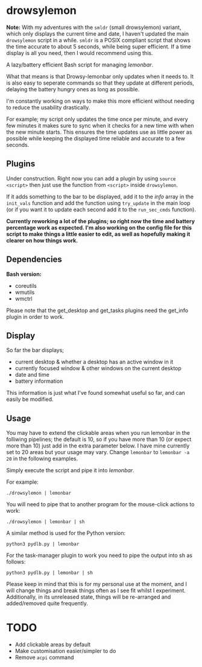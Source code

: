 # drowsylemon
**Note:** With my adventures with the `smldr` (small drowsylemon) variant, which only displays the current time and date, I haven't updated the main `drowsylemon` script in a while. `smldr` is a POSIX compliant script that shows the time accurate to about 5 seconds, while being super efficient. If a time display is all you need, then I would recommend using this.

A lazy/battery efficient Bash script for managing _lemonbar_.

What that means is that Drowsy-lemonbar only updates when it needs to. It is also easy to seperate commands so that they update at different periods, delaying the battery hungry ones as long as possible.

I'm constantly working on ways to make this more efficient without needing to reduce the usability drastically.

For example; my script only updates the time once per minute, and every few minutes it makes sure to sync when it checks for a new time with when the new minute starts. This ensures the time updates use as little power as possible while keeping the displayed time reliable and accurate to a few seconds.

## Plugins
Under construction. Right now you can add a plugin by using `source <script>` then just use the function from `<script>` inside `drowsylemon`. 

If it adds something to the bar to be displayed, add it to the _info_ array in the `init_vals` function and add the function using `try_update` in the main loop (or if you want it to update each second add it to the `run_sec_cmds` function).

**Currently reworking a lot of the plugins; so right now the time and battery percentage work as 
expected. I'm also working on the config file for this script to make things a little easier 
to edit, as well as hopefully making it clearer on how things work.**

## Dependencies
**Bash version:**
- coreutils
- wmutils
- wmctrl

Please note that the get_desktop and get_tasks plugins need the get_info plugin in order to work.

## Display
So far the bar displays;
- current desktop & whether a desktop has an active window in it
- currently focused window & other windows on the current desktop
- date and time
- battery information

This information is just what I've found somewhat useful so far, and can easily be modified.

## Usage
You may have to extend the clickable areas when you run lemonbar in the folliwing pipelines; the default is 10, so if you have more than 10 (or expect more than 10) just add in the extra parameter below. I have mine currently set to 20 areas but your usage may vary.
Change `lemonbar` to `lemonbar -a 20` in the following examples.


Simply execute the script and pipe it into _lemonbar_.

For example: 

`./drowsylemon | lemonbar`

You will need to pipe that to another program for the mouse-click actions to work:

`./drowsylemon | lemonbar | sh`


A similar method is used for the Python version:

`python3 pydlb.py | lemonbar`

For the task-manager plugin to work you need to pipe the output into sh as follows:

`python3 pydlb.py | lemonbar | sh`


Please keep in mind that this is for my personal use at the moment, and I will change things and break things often as I see fit whilst I experiment. Additionally, in its unreleased state, things will be re-arranged and added/removed quite frequently.


# TODO
- Add clickable areas by default
- Make customisation easier/simpler to do
- Remove `acpi` command
